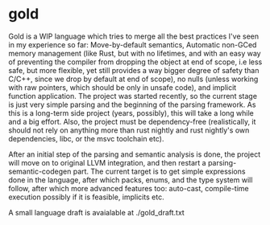 # gold
Gold is a WIP language which tries to merge all the best practices I've seen in my experience so far: Move-by-default semantics, Automatic non-GCed memory management (like Rust, but with no lifetimes, and with an easy way of preventing the compiler from dropping the object at end of scope, i.e less safe, but more flexible, yet still provides a way bigger degree of safety than C/C++, since we drop by default at end of scope), no nulls (unless working with raw pointers, which should be only in unsafe code), and implicit function application. The project was started recently, so the current stage is just very simple parsing and the beginning of the parsing framework. As this is a long-term side project (years, possibly), this will take a long while and a big effort. Also, the project must be dependency-free (realistically, it should not rely on anything more than rust nightly and rust nightly's own dependencies, libc, or the msvc toolchain etc).

After an initial step of the parsing and semantic analysis is done, the project will move on to original LLVM integration, and then restart a parsing-semantic-codegen part. The current target is to get simple expressions done in the language, after which packs, enums, and the type system will follow, after which more advanced features too: auto-cast, compile-time execution possibly if it is feasible, implicits etc.

A small language draft is avaialable at ./gold_draft.txt
